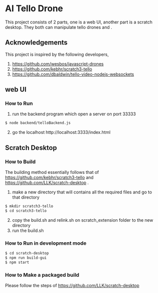 # AI Tello Drone
This project consists of 2 parts, one is a web UI, another part is a scratch desktop. They both can manipulate tello drones and .
## Acknowledgements
This project is inspired by the following developers, 
1. https://github.com/wesbos/javascript-drones
2. https://github.com/kebhr/scratch3-tello
3. https://github.com/dbaldwin/tello-video-nodejs-websockets

## web UI
### How to Run
1. run the backend program which open a server on port 33333
  ```bash
  $ node backend/telloBackend.js
  ```
2. go the localhost http://localhost:3333/index.html

## Scratch Desktop
### How to Build
The building method essentially follows that of https://github.com/kebhr/scratch3-tello and https://github.com/LLK/scratch-desktop .
1. make a new directory that will contains all the required files and go to that directory
  ```bash
  $ mkdir scratch3-tello
  $ cd scratch3-tello
  ```
2. copy the build.sh and relink.sh on scratch_extension folder to the new directory
3. run the build.sh

### How to Run in development mode
  ```bash
  $ cd scratch-desktop
  $ npm run build-gui
  $ npm start
  ```
### How to Make a packaged build
Please follow the steps of https://github.com/LLK/scratch-desktop
